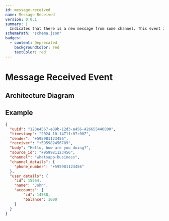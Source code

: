 ```yaml
---
id: message-received
name: Message Received
version: 0.0.1
summary: |
  Indicates that there is a new message from some channel. This event is also enriched with user data, if the sender details correspond to some user.
schemaPath: "schema.json"
badges:
  - content: Deprecated
    backgroundColor: red
    textColor: red
---
```

# Message Received Event

## Architecture Diagram

<NodeGraph />

<SchemaViewer file="schema.json" title="JSON Schema" maxHeight="500" />

## Example

```json title="WhatsApp Business Message Example"
{
  "uuid": "123e4567-e89b-12d3-a456-426655440000",
  "timestamp": "2024-10-14T11:07:00Z",
  "sender": "+595981123456",
  "receiver": "+595982456789",
  "body": "Hello, how are you doing?",
  "source_id": "+959981123456",
  "channel": "whatsapp-business",
  "channel_details": {
    "phone_number": "+595981123456"
  },
  "user_details": {
    "id": 15564,
    "name": "John",
    "accounts": {
        "id": 14558,
        "balance": 1000
    }
  }
}
```
